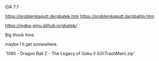 IDA 7.7


https://problemkaputt.de/gbatek.htm
https://problemkaputt.de/gbahlp.htm

https://mgba-emu.github.io/gbatek/

Big thonk time.

maybe I'll get somewhere.

'1085 - Dragon Ball Z - The Legacy of Goku II (U)(TrashMan).zip'